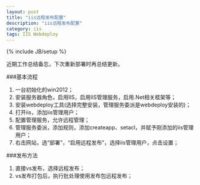 ```yaml
---
layout: post
title: "iis远程发布配置"
description: "iis远程发布配置"
category: iis
tags: IIS Webdeploy
---
```

{% include JB/setup %}


近期工作总结备忘，下次重新部署时再总结更新。

###基本流程

1. 一台初始化的win2012；
2. 安装服务器角色，启用IIS，启用IIS管理服务，启用.Net相关框架等；
3. 安装webdeploy工具(选择完整安装，管理服务委派是webdeploy安装的)；
4. 打开iis，添加iis管理用户；
5. 配置管理服务，允许远程管理；
6. 管理服务委派，添加规则，添加createapp、setacl，并赋予刚添加的iis管理用户；
7. 右击网站，选“部署”，“启用远程发布”，选择iis管理用户，点击设置；

###发布方法
1. 直接vs发布，选择远程发布；
2. vs发布打包后，执行批处理使用发布包远程发布；
